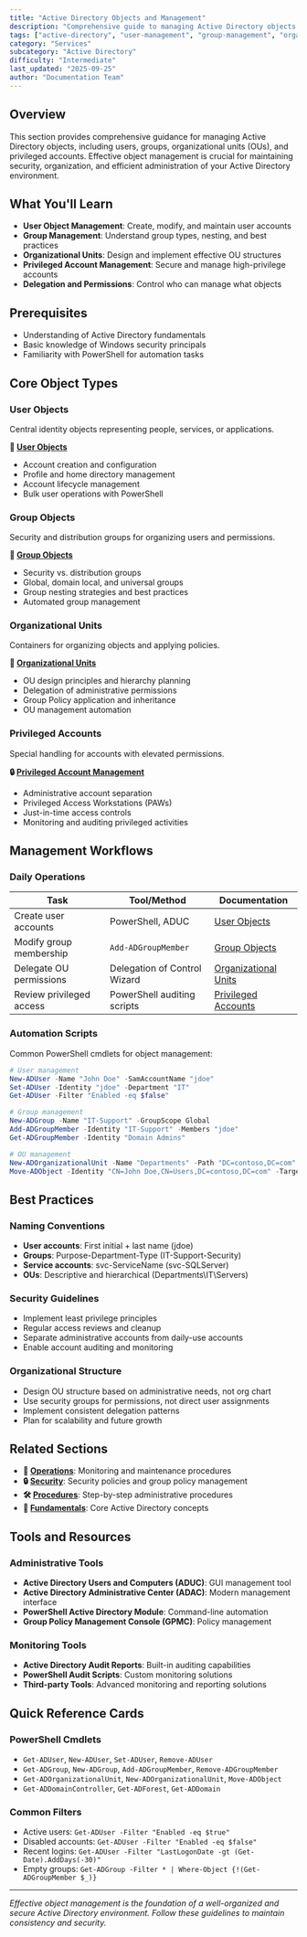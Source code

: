 ```yaml
---
title: "Active Directory Objects and Management"
description: "Comprehensive guide to managing Active Directory objects including users, groups, organizational units, and privileged accounts."
tags: ["active-directory", "user-management", "group-management", "organizational-units", "privileged-accounts"]
category: "Services"
subcategory: "Active Directory"
difficulty: "Intermediate"
last_updated: "2025-09-25"
author: "Documentation Team"
---
```


## Overview

This section provides comprehensive guidance for managing Active Directory objects, including users, groups, organizational units (OUs), and privileged accounts. Effective object management is crucial for maintaining security, organization, and efficient administration of your Active Directory environment.

## What You'll Learn

- **User Object Management**: Create, modify, and maintain user accounts
- **Group Management**: Understand group types, nesting, and best practices
- **Organizational Units**: Design and implement effective OU structures
- **Privileged Account Management**: Secure and manage high-privilege accounts
- **Delegation and Permissions**: Control who can manage what objects

## Prerequisites

- Understanding of Active Directory fundamentals
- Basic knowledge of Windows security principals
- Familiarity with PowerShell for automation tasks

## Core Object Types

### User Objects

Central identity objects representing people, services, or applications.

**📖 [User Objects](user-objects.md)**

- Account creation and configuration
- Profile and home directory management
- Account lifecycle management
- Bulk user operations with PowerShell

### Group Objects

Security and distribution groups for organizing users and permissions.

**👥 [Group Objects](group-objects.md)**

- Security vs. distribution groups
- Global, domain local, and universal groups
- Group nesting strategies and best practices
- Automated group management

### Organizational Units

Containers for organizing objects and applying policies.

**🏢 [Organizational Units](organizational-units.md)**

- OU design principles and hierarchy planning
- Delegation of administrative permissions
- Group Policy application and inheritance
- OU management automation

### Privileged Accounts

Special handling for accounts with elevated permissions.

**🔒 [Privileged Account Management](privileged-accounts.md)**

- Administrative account separation
- Privileged Access Workstations (PAWs)
- Just-in-time access controls
- Monitoring and auditing privileged activities

## Management Workflows

### Daily Operations

| Task | Tool/Method | Documentation |
|------|-------------|---------------|
| Create user accounts | PowerShell, ADUC | [User Objects](user-objects.md) |
| Modify group membership | `Add-ADGroupMember` | [Group Objects](group-objects.md) |
| Delegate OU permissions | Delegation of Control Wizard | [Organizational Units](organizational-units.md) |
| Review privileged access | PowerShell auditing scripts | [Privileged Accounts](privileged-accounts.md) |

### Automation Scripts

Common PowerShell cmdlets for object management:

```powershell
# User management
New-ADUser -Name "John Doe" -SamAccountName "jdoe"
Set-ADUser -Identity "jdoe" -Department "IT"
Get-ADUser -Filter "Enabled -eq $false"

# Group management  
New-ADGroup -Name "IT-Support" -GroupScope Global
Add-ADGroupMember -Identity "IT-Support" -Members "jdoe"
Get-ADGroupMember -Identity "Domain Admins"

# OU management
New-ADOrganizationalUnit -Name "Departments" -Path "DC=contoso,DC=com"
Move-ADObject -Identity "CN=John Doe,CN=Users,DC=contoso,DC=com" -TargetPath "OU=IT,OU=Departments,DC=contoso,DC=com"
```

## Best Practices

### Naming Conventions

- **User accounts**: First initial + last name (jdoe)
- **Groups**: Purpose-Department-Type (IT-Support-Security)
- **Service accounts**: svc-ServiceName (svc-SQLServer)
- **OUs**: Descriptive and hierarchical (Departments\IT\Servers)

### Security Guidelines

- Implement least privilege principles
- Regular access reviews and cleanup
- Separate administrative accounts from daily-use accounts
- Enable account auditing and monitoring

### Organizational Structure

- Design OU structure based on administrative needs, not org chart
- Use security groups for permissions, not direct user assignments
- Implement consistent delegation patterns
- Plan for scalability and future growth

## Related Sections

- **🔧 [Operations](../operations/index.md)**: Monitoring and maintenance procedures
- **🔒 [Security](../security/index.md)**: Security policies and group policy management
- **🛠️ [Procedures](../procedures/index.md)**: Step-by-step administrative procedures
- **📖 [Fundamentals](../fundamentals/index.md)**: Core Active Directory concepts

## Tools and Resources

### Administrative Tools

- **Active Directory Users and Computers (ADUC)**: GUI management tool
- **Active Directory Administrative Center (ADAC)**: Modern management interface
- **PowerShell Active Directory Module**: Command-line automation
- **Group Policy Management Console (GPMC)**: Policy management

### Monitoring Tools

- **Active Directory Audit Reports**: Built-in auditing capabilities
- **PowerShell Audit Scripts**: Custom monitoring solutions
- **Third-party Tools**: Advanced monitoring and reporting solutions

## Quick Reference Cards

### PowerShell Cmdlets

- `Get-ADUser`, `New-ADUser`, `Set-ADUser`, `Remove-ADUser`
- `Get-ADGroup`, `New-ADGroup`, `Add-ADGroupMember`, `Remove-ADGroupMember`
- `Get-ADOrganizationalUnit`, `New-ADOrganizationalUnit`, `Move-ADObject`
- `Get-ADDomainController`, `Get-ADForest`, `Get-ADDomain`

### Common Filters

- Active users: `Get-ADUser -Filter "Enabled -eq $true"`
- Disabled accounts: `Get-ADUser -Filter "Enabled -eq $false"`
- Recent logins: `Get-ADUser -Filter "LastLogonDate -gt (Get-Date).AddDays(-30)"`
- Empty groups: `Get-ADGroup -Filter * | Where-Object {!(Get-ADGroupMember $_)}`

---

*Effective object management is the foundation of a well-organized and secure Active Directory environment. Follow these guidelines to maintain consistency and security.*
